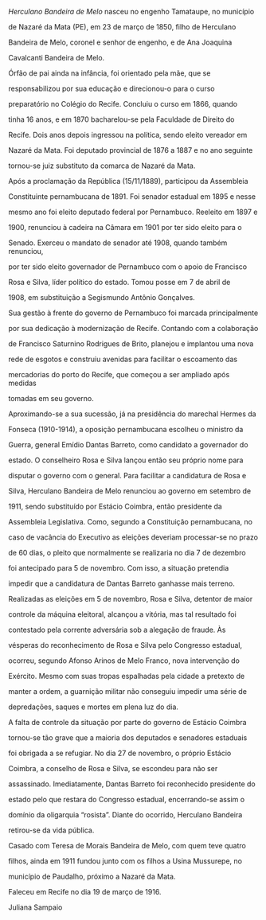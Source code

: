 

*Herculano Bandeira de Melo* nasceu no engenho Tamataupe, no município

de Nazaré da Mata (PE), em 23 de março de 1850, filho de Herculano

Bandeira de Melo, coronel e senhor de engenho, e de Ana Joaquina

Cavalcanti Bandeira de Melo.



Órfão de pai ainda na infância, foi orientado pela mãe, que se

responsabilizou por sua educação e direcionou-o para o curso

preparatório no Colégio do Recife. Concluiu o curso em 1866, quando

tinha 16 anos, e em 1870 bacharelou-se pela Faculdade de Direito do

Recife. Dois anos depois ingressou na política, sendo eleito vereador em

Nazaré da Mata. Foi deputado provincial de 1876 a 1887 e no ano seguinte

tornou-se juiz substituto da comarca de Nazaré da Mata.



Após a proclamação da República (15/11/1889), participou da Assembleia

Constituinte pernambucana de 1891. Foi senador estadual em 1895 e nesse

mesmo ano foi eleito deputado federal por Pernambuco. Reeleito em 1897 e

1900, renunciou à cadeira na Câmara em 1901 por ter sido eleito para o

Senado. Exerceu o mandato de senador até 1908, quando também renunciou,

por ter sido eleito governador de Pernambuco com o apoio de Francisco

Rosa e Silva, líder político do estado. Tomou posse em 7 de abril de

1908, em substituição a Segismundo Antônio Gonçalves.



Sua gestão à frente do governo de Pernambuco foi marcada principalmente

por sua dedicação à modernização de Recife. Contando com a colaboração

de Francisco Saturnino Rodrigues de Brito, planejou e implantou uma nova

rede de esgotos e construiu avenidas para facilitar o escoamento das

mercadorias do porto do Recife, que começou a ser ampliado após medidas

tomadas em seu governo.



Aproximando-se a sua sucessão, já na presidência do marechal Hermes da

Fonseca (1910-1914), a oposição pernambucana escolheu o ministro da

Guerra, general Emídio Dantas Barreto, como candidato a governador do

estado. O conselheiro Rosa e Silva lançou então seu próprio nome para

disputar o governo com o general. Para facilitar a candidatura de Rosa e

Silva, Herculano Bandeira de Melo renunciou ao governo em setembro de

1911, sendo substituído por Estácio Coimbra, então presidente da

Assembleia Legislativa. Como, segundo a Constituição pernambucana, no

caso de vacância do Executivo as eleições deveriam processar-se no prazo

de 60 dias, o pleito que normalmente se realizaria no dia 7 de dezembro

foi antecipado para 5 de novembro. Com isso, a situação pretendia

impedir que a candidatura de Dantas Barreto ganhasse mais terreno.

Realizadas as eleições em 5 de novembro, Rosa e Silva, detentor de maior

controle da máquina eleitoral, alcançou a vitória, mas tal resultado foi

contestado pela corrente adversária sob a alegação de fraude. Às

vésperas do reconhecimento de Rosa e Silva pelo Congresso estadual,

ocorreu, segundo Afonso Arinos de Melo Franco, nova intervenção do

Exército. Mesmo com suas tropas espalhadas pela cidade a pretexto de

manter a ordem, a guarnição militar não conseguiu impedir uma série de

depredações, saques e mortes em plena luz do dia.



A falta de controle da situação por parte do governo de Estácio Coimbra

tornou-se tão grave que a maioria dos deputados e senadores estaduais

foi obrigada a se refugiar. No dia 27 de novembro, o próprio Estácio

Coimbra, a conselho de Rosa e Silva, se escondeu para não ser

assassinado. Imediatamente, Dantas Barreto foi reconhecido presidente do

estado pelo que restara do Congresso estadual, encerrando-se assim o

domínio da oligarquia “rosista”. Diante do ocorrido, Herculano Bandeira

retirou-se da vida pública.



Casado com Teresa de Morais Bandeira de Melo, com quem teve quatro

filhos, ainda em 1911 fundou junto com os filhos a Usina Mussurepe, no

município de Paudalho, próximo a Nazaré da Mata.



Faleceu em Recife no dia 19 de março de 1916.



Juliana Sampaio



